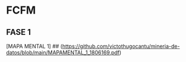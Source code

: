 # FCFM
## FASE 1
[MAPA MENTAL 1] ## (https://github.com/victothugocantu/mineria-de-datos/blob/main/MAPAMENTAL_1_1806169.pdf)

